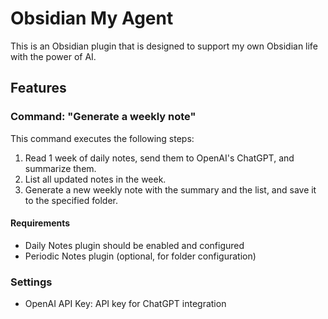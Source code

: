 # Obsidian My Agent

This is an Obsidian plugin that is designed to support my own Obsidian life with the power of AI.

## Features

### Command: "Generate a weekly note"

This command executes the following steps:

1. Read 1 week of daily notes, send them to OpenAI's ChatGPT, and summarize them.
2. List all updated notes in the week.
2. Generate a new weekly note with the summary and the list, and save it to the specified folder.

#### Requirements

- Daily Notes plugin should be enabled and configured
- Periodic Notes plugin (optional, for folder configuration)

### Settings

- OpenAI API Key: API key for ChatGPT integration
